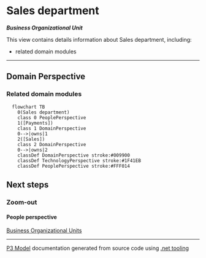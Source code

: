 ﻿
# Sales department

***Business Organizational Unit***  

This view contains details information about Sales department, including:
- related domain modules  

---



## Domain Perspective


### Related domain modules

```mermaid
  flowchart TB
    0(Sales department)
    class 0 PeoplePerspective
    1([Payments])
    class 1 DomainPerspective
    0-->|owns|1
    2([Sales])
    class 2 DomainPerspective
    0-->|owns|2
    classDef DomainPerspective stroke:#009900
    classDef TechnologyPerspective stroke:#1F41EB
    classDef PeoplePerspective stroke:#FFF014
```

## Next steps


### Zoom-out


#### People perspective

[Business Organizational Units](BusinessOrganizationalUnits.md)  

---

[P3 Model](https://github.com/P3-model/P3-model) documentation generated from source code using [.net tooling](https://github.com/P3-model/P3-model-dotnet)